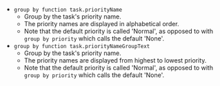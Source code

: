 <!-- placeholder to force blank line before included text -->

- ```group by function task.priorityName```
    - Group by the task's priority name.
    - The priority names are displayed in alphabetical order.
    - Note that the default priority is called 'Normal', as opposed to with `group by priority` which calls the default 'None'.
- ```group by function task.priorityNameGroupText```
    - Group by the task's priority name.
    - The priority names are displayed from highest to lowest priority.
    - Note that the default priority is called 'Normal', as opposed to with `group by priority` which calls the default 'None'.


<!-- placeholder to force blank line after included text -->
